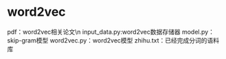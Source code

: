# word2vec
pdf：word2vec相关论文\n
input_data.py:word2vec数据存储器
model.py：skip-gram模型
word2vec.py：word2vec模型
zhihu.txt：已经完成分词的语料库
